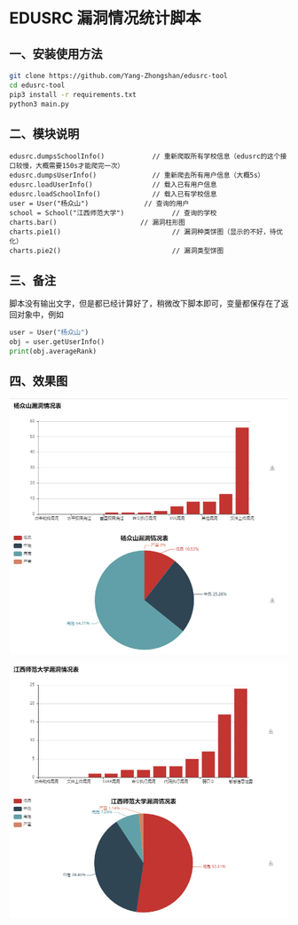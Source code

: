 # EDUSRC 漏洞情况统计脚本

## 一、安装使用方法

```bash
git clone https://github.com/Yang-Zhongshan/edusrc-tool
cd edusrc-tool
pip3 install -r requirements.txt
python3 main.py
```

## 二、模块说明

```
edusrc.dumpsSchoolInfo()		    // 重新爬取所有学校信息（edusrc的这个接口较慢，大概需要150s才能爬完一次）
edusrc.dumpsUserInfo()			    // 重新爬去所有用户信息（大概5s）
edusrc.loadUserInfo()			    // 载入已有用户信息
edusrc.loadSchoolInfo()			    // 载入已有学校信息
user = User("杨众山")		  	    // 查询的用户
school = School("江西师范大学")	         // 查询的学校
charts.bar()				     // 漏洞柱形图
charts.pie1()                            // 漏洞种类饼图（显示的不好，待优化）
charts.pie2()                            // 漏洞类型饼图
```

## 三、备注

脚本没有输出文字，但是都已经计算好了，稍微改下脚本即可，变量都保存在了返回对象中，例如

```python
user = User("杨众山")
obj = user.getUserInfo()
print(obj.averageRank)
```

## 四、效果图

![](./user.png)

![](./school.png)
